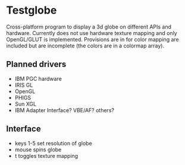 # Testglobe
Cross-platform program to display a 3d globe on different APIs and hardware. Currently does not use hardware texture mapping and only OpenGL/GLUT is implemented. Provisions are in for color mapping are included but are incomplete (the colors are in a colormap array).

## Planned drivers
* IBM PGC hardware
* IRIS GL
* OpenGL
* PHIGS
* Sun XGL
* IBM Adapter Interface? VBE/AF? others?

## Interface
* keys 1-5 set resolution of globe
* mouse spins globe
* t toggles texture mapping
